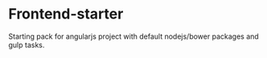 # Frontend-starter
Starting pack for angularjs project with default nodejs/bower packages and gulp tasks.

